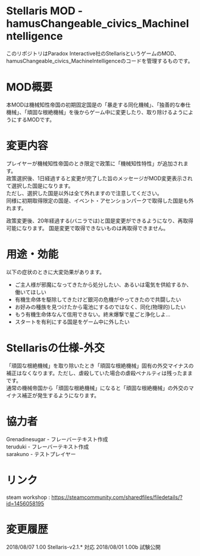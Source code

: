 # Stellaris MOD - hamusChangeable_civics_MachineIntelligence
このリポジトリはParadox Interactive社のStellarisというゲームのMOD、hamusChangeable_civics_MachineIntelligenceのコードを管理するものです。 

#  MOD概要
本MODは機械知性帝国の初期固定国是の「暴走する同化機械」、「独善的な奉仕機械」、「頑固な根絶機械」を後からゲーム中に変更したり、取り除けるようにようにするMODです。 

# 変更内容
プレイヤーが機械知性帝国のとき限定で政策に「機械知性特性」が追加されます。   
政策選択後、1日経過すると変更が完了した旨のメッセージがMOD変更表示されて選択した国是になります。   
ただし、選択した国是以外は全て外れますので注意してください。   
同様に初期取得限定の国是、イベント・アセンションパークで取得した国是も外れます。   

政策変更後、20年経過する(バニラでは)と国是変更ができるようになり、再取得可能になります。
国是変更で取得できないものは再取得できません。


# 用途・効能
以下の症状のときに大変効果があります。   
- ご主人様が邪魔になってきたから処分したい、あるいは電気を供給するか、働いてほしい   
- 有機生命体を駆除してきたけど銀河の危機がやってきたので共闘したい   
- お好みの種族を見つけたから電池にするのではなく、同化(物理的)したい   
- もう有機生命体なんて信用できない。終末爆撃で星ごと浄化しよ...   
- スタートを有利にする国是をゲーム中に外したい   

# Stellarisの仕様-外交
「頑固な根絶機械」を取り除いたとき「頑固な根絶機械」固有の外交マイナスの補正はなくなります。ただし、虐殺していた場合の虐殺ペナルティは残ったままです。   
通常の機械帝国から「頑固な根絶機械」になると「頑固な根絶機械」の外交のマイナス補正が発生するようになります。   

# 協力者 
Grenadinesugar - フレーバーテキスト作成   
teruduki - フレーバーテキスト作成   
sarakuno - テストプレイヤー   

# リンク
steam workshop : https://steamcommunity.com/sharedfiles/filedetails/?id=1456058195   

# 変更履歴
2018/08/07  1.00  Stellaris-v2.1.* 対応
2018/08/01  1.00b 試験公開
